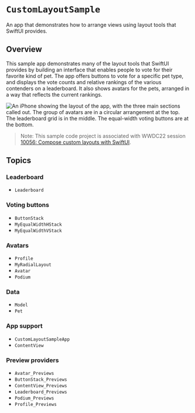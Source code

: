 # ``CustomLayoutSample``

An app that demonstrates how to arrange views using layout tools that SwiftUI
provides.

## Overview

This sample app demonstrates many of the layout tools that SwiftUI provides by
building an interface that enables people to vote for their favorite kind of
pet. The app offers buttons to vote for a specific pet type, and displays the
vote counts and relative rankings of the various contenders on a leaderboard.
It also shows avatars for the pets, arranged in a way that reflects the current
rankings.

![An iPhone showing the layout of the app, with the three main sections called
out. The group of avatars are in a circular arrangement at the top. The
leaderboard grid is in the middle. The equal-width voting buttons are at the
bottom.](overview)

> Note: This sample code project is associated with WWDC22 session
  [10056: Compose custom layouts with SwiftUI](https://developer.apple.com/wwdc22/10056/).

## Topics

### Leaderboard

- ``Leaderboard``

### Voting buttons

- ``ButtonStack``
- ``MyEqualWidthHStack``
- ``MyEqualWidthVStack``

### Avatars

- ``Profile``
- ``MyRadialLayout``
- ``Avatar``
- ``Podium``

### Data

- ``Model``
- ``Pet``

### App support

- ``CustomLayoutSampleApp``
- ``ContentView``

### Preview providers

- ``Avatar_Previews``
- ``ButtonStack_Previews``
- ``ContentView_Previews``
- ``Leaderboard_Previews``
- ``Podium_Previews``
- ``Profile_Previews``
